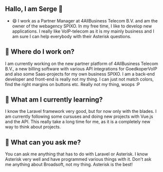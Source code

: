 ## Hallo, I am Serge 👋

- 😄 I work as a Partner Manager at 4AllBusiness Telecom B.V. and am the owner of the webagency SPIXO. In my free time, I like to develop new applications. I really like VoIP-telecom as it is my mainly business and I am sure I can help everybody with their Asterisk questions. 

## 🔭 Where do I work on?
I am currently working on the new partner platform of 4AllBusiness Telecom B.V., a new billing software with various API integrations for GoedkoperVoIP and also some Saas-projects for my own business SPIXO. I am a back-end developer and front-end is really not my thing. I can just not match colors, find the right margins on buttons etc. Really not my thing, woops :P

## 🌱 What am I currently learning?
I know the Laravel framework very good, but for now only with the blades. I am currently following some cursuses and doing new projects with Vue.js and the API. This really take a long time for me, as it is a completely new way to think about projects.

## 💬 What can you ask me?
You can ask me anything that has to do with Laravel or Asterisk. I know Asterisk very well and have programmed various things with it. Don't ask me anything about Broadsoft, not my thing. Asterisk is the best!
